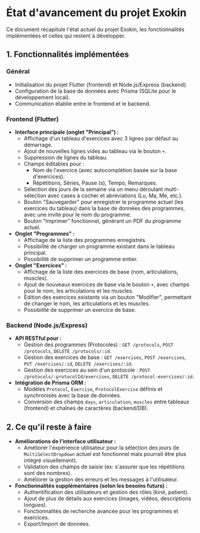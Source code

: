 # État d'avancement du projet Exokin

Ce document récapitule l'état actuel du projet Exokin, les fonctionnalités implémentées et celles qui restent à développer.

## 1. Fonctionnalités implémentées

### Général
- Initialisation du projet Flutter (frontend) et Node.js/Express (backend).
- Configuration de la base de données avec Prisma (SQLite pour le développement local).
- Communication établie entre le frontend et le backend.

### Frontend (Flutter)
- **Interface principale (onglet "Principal") :**
    - Affichage d'un tableau d'exercices avec 3 lignes par défaut au démarrage.
    - Ajout de nouvelles lignes vides au tableau via le bouton `+`.
    - Suppression de lignes du tableau.
    - Champs éditables pour :
        - Nom de l'exercice (avec autocomplétion basée sur la base d'exercices).
        - Répétitions, Séries, Pause (s), Tempo, Remarques.
    - Sélection des jours de la semaine via un menu déroulant multi-sélection avec cases à cocher et abréviations (Lu, Ma, Me, etc.).
    - Bouton "Sauvegarder" pour enregistrer le programme actuel (les exercices du tableau) dans la base de données des programmes, avec une invite pour le nom du programme.
    - Bouton "Imprimer" fonctionnel, générant un PDF du programme actuel.
- **Onglet "Programmes" :**
    - Affichage de la liste des programmes enregistrés.
    - Possibilité de charger un programme existant dans le tableau principal.
    - Possibilité de supprimer un programme entier.
- **Onglet "Exercices" :**
    - Affichage de la liste des exercices de base (nom, articulations, muscles).
    - Ajout de nouveaux exercices de base via le bouton `+`, avec champs pour le nom, les articulations et les muscles.
    - Édition des exercices existants via un bouton "Modifier", permettant de changer le nom, les articulations et les muscles.
    - Possibilité de supprimer un exercice de base.

### Backend (Node.js/Express)
- **API RESTful pour :**
    - Gestion des programmes (Protocoles) : `GET /protocols`, `POST /protocols`, `DELETE /protocols/:id`.
    - Gestion des exercices de base : `GET /exercises`, `POST /exercises`, `PUT /exercises/:id`, `DELETE /exercises/:id`.
    - Gestion des exercices au sein d'un protocole : `POST /protocols/:protocolId/exercises`, `DELETE /protocol-exercises/:id`.
- **Intégration de Prisma ORM :**
    - Modèles `Protocol`, `Exercise`, `ProtocolExercise` définis et synchronisés avec la base de données.
    - Conversion des champs `days`, `articulation`, `muscles` entre tableaux (frontend) et chaînes de caractères (backend/DB).

## 2. Ce qu'il reste à faire

- **Améliorations de l'interface utilisateur :**
    - Améliorer l'expérience utilisateur pour la sélection des jours (le `MultiSelectDropdown` actuel est fonctionnel mais pourrait être plus intégré visuellement).
    - Validation des champs de saisie (ex: s'assurer que les répétitions sont des nombres).
    - Améliorer la gestion des erreurs et les messages à l'utilisateur.
- **Fonctionnalités supplémentaires (selon les besoins futurs) :**
    - Authentification des utilisateurs et gestion des rôles (kiné, patient).
    - Ajout de plus de détails aux exercices (images, vidéos, descriptions longues).
    - Fonctionnalités de recherche avancée pour les programmes et exercices.
    - Export/Import de données.
